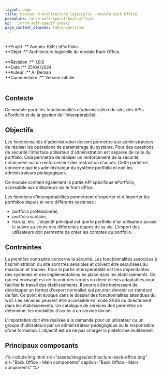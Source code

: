 ```yaml
---
layout: page
title: Dossier d'Architecture logicielle - module Back Office
permalink: /arch-soft-specif-back-office/
up: ../arch-soft-specif-index/
page_content_classes: table-container
---
```


<br/>
**Projet :** Avenirs-ESR / ePortfolio. <br/>
**Objet :** Architecture logicielle du module Back Office.<br/>
<br/>
**Révision :** 1.0.0<br/>
**Date :** 25/04/2024<br/>
**Auteur :** A. Deman<br/>
**Commentaire :** Version initiale<br/>
<br/>

## Contexte 
Ce module porte les fonctionnalités d'administration du site, des APIs ePortfolio et de la gestion de l’interopérabilité.

## Objectifs
Les fonctionnalités d'administration doivent permettre aux administrateurs de réaliser les opérations de paramétrage du système. 
Pour des questions de sécurité l'interface utilisateur d'administration est séparée de celle du portfolio. Cela permettra de réaliser un renforcement de la sécurité, notamment via un renforcement des restriction d'accès. Cette partie ne concerne que les administrateur du système portfolio et non les administrateurs pédagogiques. 

Ce module contient également la partie API spécifique ePortfolio, accessible aux utilisateurs via le front office.

Les fonctions d’interopérabilités permettront d'exporter et d'importer les portfolios depuis et vers différents systèmes : 
- portfolio professionnel,
- portfolio scolaire,
- Karuta, etc.
L'objectif principal est que le portfolio d'un utilisateur puisse le suivre au cours des différentes étapes de sa vie.
L'import des utilisateurs doit permettre de créer les comptes du portfolio.

## Contraintes
La première contrainte concerne la sécurité. Les fonctionnalités associées à l'administration du site sont très sensibles et doivent être sécurisées au maximum et tracées.
Pour la partie interopérabilité est très dépendantes des systèmes et des implémentations en place dans les établissements. Ce qui est envisagé est de fournir des scripts ou demi-clients adaptables pour faciliter le travail des établissements.
Il pourrait être intéressant de développer un format d'export normalisé qui pourrait devenir un standard de fait. Ce point êt évoqué dans le dossier des fonctionnalités attendues du wp1.
Les services peuvent être accessible en mode SASS ou directement dans les établissements. Un catalogue de services doit permettre de déterminer les modalités d'accès à un service donné.

L'importation doit être réalisée à la demande pour un utilisateur ou un groupe d'utilisateurs par un administrateur pédagogique ou le responsable d'une formation. L'objectif est de ne pas charger la plateforme inutilement.

## Principaux composants

{% include img.html
        src="assets/images/architecture-back-office.png"
        alt="Back Office - Main components"
        caption="Back Office - Main components"
%}
